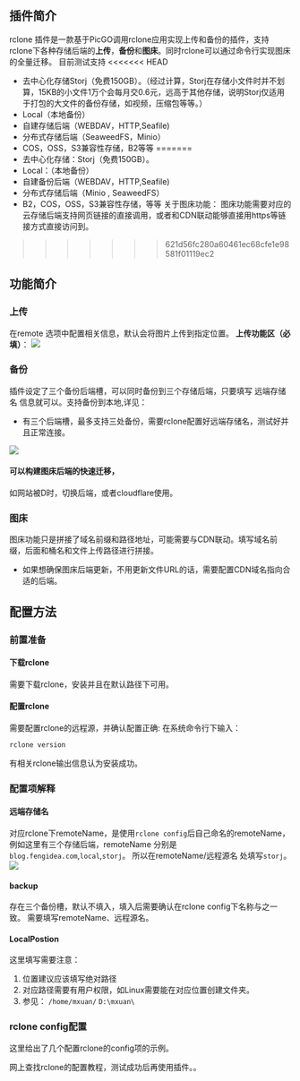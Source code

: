 ## 插件简介
rclone 插件是一款基于PicGO调用rclone应用实现上传和备份的插件，支持rclone下各种存储后端的**上传**，**备份**和**图床**。同时rclone可以通过命令行实现图床的全量迁移。
目前测试支持
<<<<<<< HEAD
+ 去中心化存储Storj（免费150GB）。（经过计算，Storj在存储小文件时并不划算，15KB的小文件1万个会每月交0.6元，远高于其他存储，说明Storj仅适用于打包的大文件的备份存储，如视频，压缩包等等。）
+ Local（本地备份）
+ 自建存储后端（WEBDAV，HTTP,Seafile)
+ 分布式存储后端（SeaweedFS，Minio）
+ COS，OSS，S3兼容性存储，B2等等
=======
+ 去中心化存储：Storj（免费150GB）。
+ Local：（本地备份）
+ 自建备份后端（WEBDAV，HTTP,Seafile)
+ 分布式存储后端（Minio , SeaweedFS）
+ B2，COS，OSS，S3兼容性存储，等等
关于图床功能：
图床功能需要对应的云存储后端支持网页链接的直接调用，或者和CDN联动能够直接用https等链接方式直接访问到。

>>>>>>> 621d56fc280a60461ec68cfe1e98581f01119ec2

## 功能简介
### 上传
在remote 选项中配置相关信息，默认会将图片上传到指定位置。
**上传功能区（必填）**：
![](https://link.ap1.storjshare.io/raw/jxl7tkgemjfqomuhhv3epaakfcqq/picgo/picgo/2022/04/ed1aa3373bce454f00fc39abee423a8e.png)

### 备份
插件设定了三个备份后端槽，可以同时备份到三个存储后端，只要填写 远端存储名 信息就可以。支持备份到本地,详见：
+ 有三个后端槽，最多支持三处备份，需要rclone配置好远端存储名，测试好并且正常连接。

![](https://link.ap1.storjshare.io/raw/jxl7tkgemjfqomuhhv3epaakfcqq/picgo/picgo/2022/04/d9cb347e859b567f7d608b4cf9b4e1f9.png)

#### 可以构建图床后端的快速迁移，
如网站被D时，切换后端，或者cloudflare使用。

### 图床
图床功能只是拼接了域名前缀和路径地址，可能需要与CDN联动。填写域名前缀，后面和桶名和文件上传路径进行拼接。
+ 如果想确保图床后端更新，不用更新文件URL的话，需要配置CDN域名指向合适的后端。


## 配置方法

### 前置准备
#### 下载rclone
需要下载rclone，安装并且在默认路径下可用。
#### 配置rclone
需要配置rclone的远程源，并确认配置正确:
在系统命令行下输入：
```Bash
rclone version
```
有相关rclone输出信息认为安装成功。

### 配置项解释

#### 远端存储名
对应rclone下remoteName，是使用`rclone config`后自己命名的remoteName，例如这里有三个存储后端，remoteName 分别是 `blog.fengidea.com`,`local`,`storj`。
所以在remoteName/远程源名 处填写`storj`。
![](https://link.ap1.storjshare.io/raw/jxl7tkgemjfqomuhhv3epaakfcqq/picgo/picgo/2022/04/bb515414181ea08841aaf07d48745a59.png)
#### backup
存在三个备份槽，默认不填入，填入后需要确认在rclone config下名称与之一致。
需要填写remoteName、远程源名。

#### LocalPostion
这里填写需要注意：
1. 位置建议应该填写绝对路径
2. 对应路径需要有用户权限，如Linux需要能在对应位置创建文件夹。
3. 参见： `/home/mxuan/`   `D:\mxuan\` 

### rclone config配置
这里给出了几个配置rclone的config项的示例。

网上查找rclone的配置教程，测试成功后再使用插件。。

